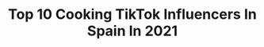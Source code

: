 ---
title: Top 10 Cooking TikTok Influencers In Spain In 2021
description: >-
  Find top cooking TikTok influencers in Spain in 2021. Most popular hashtags: #foryou #fyp #parati #cooking.
platform: TikTok
hits: 18
text_top: Discover the most popular TikTok profiles on inBeat.
text_bottom: Our search engine aggregates 18 TikTok influencers like this in Spain for you to collaborate.
profiles:
  - username: "saynacho"
    fullname: >-
      Nacho Sin Queso
    bio: >-
      Cooking to learn
    location: "Spain"
    followers: 20600
    engagement: 1360
    commentsToLikes: 0.029509
    id: ckaftrwfr6lye0i785xou5ds7
    verified: false
    hashtags: "#pizza, #chinese"
  - username: "damn.bushra"
    fullname: >-
      Damn Bushra
    bio: >-
      Make a donation to complete the construction of the Tariq Alfalah mosque.
    location: "Spain"
    followers: 16100
    engagement: 861
    commentsToLikes: 0.015529
    id: ckb9s7mompch90j234dy2ckrm
    verified: false
    hashtags: "#foodtok, #food, #cooking, #pourtoi"
  - username: "aigostar_"
    fullname: >-
      Best food share
    bio: >-
      Do you love food ?🤗 If so turn on my NOTIFICATIONS! 📣Best food ACC🍲
    location: "Spain"
    followers: 72600
    engagement: 472
    commentsToLikes: 0.014139
    id: ckc30vbn4rh2v0j232d1rtz4e
    verified: false
    hashtags: "#chickenwings, #recipe, #foryou, #lovefood"
  - username: "moonyvbes"
    fullname: >-
      dms don’t work
    bio: >-
      tips | grwm’s | diys 𝐡𝐚𝐩𝐩𝐲 𝐯𝐢𝐛𝐞𝐬 ❥
    location: "Spain"
    followers: 2419
    engagement: 3013
    commentsToLikes: 0.056521
    id: ckbfi212ydm3b0j23bqu006pl
    verified: false
    hashtags: "#foryoupage, #charlidamelio, #dance, #pulia"
  - username: "miriamjlas"
    fullname: >-
      Miriamjlas
    bio: >-
      Feminista y vegana. 💖🌱💥 Políticas y Sociología🔻 Ig:verdequetequieroverde__
    location: "Spain"
    followers: 13800
    engagement: 1243
    commentsToLikes: 0.038960
    id: ckamhixw3gahp0i78fiy2mm4m
    verified: false
    hashtags: "#feminismo, #vegetarian, #lgbt, #vegan"
  - username: "moon.grwmm"
    fullname: >-
      𝙶𝚊𝚕𝚊✰
    bio: >-
      22K? 👼🏼 ✰
    location: "Spain"
    followers: 21300
    engagement: 2168
    commentsToLikes: 0.012664
    id: ckb9bquy1y6ke0j23726soxrx
    verified: false
    hashtags: "#greenscreen, #coffee, #parati, #fyp"
  - username: "nataliaa_rom"
    fullname: >-
      Nataliaa🌪
    bio: >-
      Holiiii💫 📍bcn ♐️ INSTAGRAM: @nataliaa_rom 💜
    location: "Spain"
    followers: 12400
    engagement: 1768
    commentsToLikes: 0.018778
    id: cka0jz0fok8sd0i78n76la7g1
    verified: false
    hashtags: "#parati, #foryou, #fyp, #greenscreenvideo"
  - username: "smartwizard"
    fullname: >-
      ♠️♥️SMART WIZARD♣️♦️
    bio: >-
      ♠️♥️Smart Wizard by Ivan Ojeda♦️♣️ Magia, Ilusiones Opticas y Malabares Varios
    location: "Spain"
    followers: 154600
    engagement: 787
    commentsToLikes: 0.030294
    id: ckb9lfg8odu9y0j23kcxfjofh
    verified: false
    hashtags: "#ilusion, #percepcion, #magictrick, #fypage"
  - username: "polvipe"
    fullname: >-
      polvivesp
    bio: >-
      BLACK&WHITE FAMILY 🤜🏻🤛🏾 Funny Clips 📹👀
    location: "Spain"
    followers: 10900
    engagement: 792
    commentsToLikes: 0.045993
    id: cka0tw3tsrrjw0i78uwumvjro
    verified: false
    hashtags: "#humor, #prank, #challenge, #viral"
  - username: "aina.bueso"
    fullname: >-
      Aina Bueso
    bio: >-
      Hola🙋🏻‍♀️ 📍Navarcles, CAT
    location: "Spain"
    followers: 23600
    engagement: 1620
    commentsToLikes: 0.011761
    id: ckb9bia1kxuok0j23i0kwgpah
    verified: false
    hashtags: "#llenguacatalana, #viral, #catalunya, #estiktokat"
---